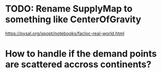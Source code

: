 # TODO: Rename SupplyMap to something like CenterOfGravity
https://pysal.org/spopt/notebooks/facloc-real-world.html
# How to handle if the demand points are scattered accross continents?